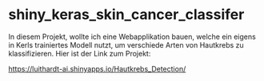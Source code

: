 # shiny_keras_skin_cancer_classifer
In diesem Projekt, wollte ich eine Webapplikation bauen, welche ein eigens in Kerls trainiertes Modell nutzt, um verschiede Arten von Hautkrebs zu klassifizieren. Hier ist der Link zum Projekt:

 https://luithardt-ai.shinyapps.io/Hautkrebs_Detection/
